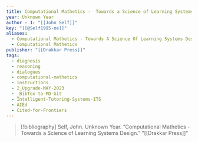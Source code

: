 ```yaml
---
title: Computational Mathetics -  Towards a Science of Learning Systems Design
year: Unknown Year
author - 1: "[[John Self]]"
key: "[[@Self1995-ne]]"
aliases:
  - Computational Mathetics - Towards A Science Of Learning Systems Design
  - Computational Mathetics
publisher: "[[Drakkar Press]]"
tags:
  - diagnosis
  - reasoning
  - dialogues
  - computational-mathetics
  - instructions
  - 2_Upgrade-MAY-2023
  - _BibTex-to-MD-Git
  - Intelligent-Tutoring-Systems-ITS
  - AIEd
  - Cited-for-Frontiers
---
```


> [!bibliography]
> Self, John. Unknown Year. “Computational Mathetics -  Towards a Science of Learning Systems Design.” "[[Drakkar Press]]"